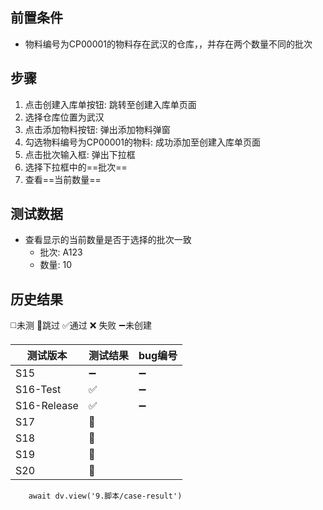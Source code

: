 
## 前置条件

- 物料编号为CP00001的物料存在武汉的仓库，，并存在两个数量不同的批次

## 步骤

1. 点击创建入库单按钮: 跳转至创建入库单页面
2. 选择仓库位置为武汉
3. 点击添加物料按钮: 弹出添加物料弹窗
4. 勾选物料编号为CP00001的物料: 成功添加至创建入库单页面
5. 点击批次输入框: 弹出下拉框
6. 选择下拉框中的==批次== 
7. 查看==当前数量== 

## 测试数据

- 查看显示的当前数量是否于选择的批次一致
	- 批次: A123
	- 数量: 10

## 历史结果
 ◻️未测    🚫跳过     ✅通过    ❌ 失败     ➖未创建
 
| 测试版本 | 测试结果 | bug编号 |
| ---- | ---- | ---- |
| S15 | ➖ | ➖ |
| S16-Test | ✅ | ➖ |
| S16-Release | ✅ | ➖ |
| S17 | 🚫 |  |
| S18 | 🚫 |  |
| S19 | 🚫 |  |
| S20 | 🚫 |  |


```dataviewjs
    await dv.view('9.脚本/case-result')
```
